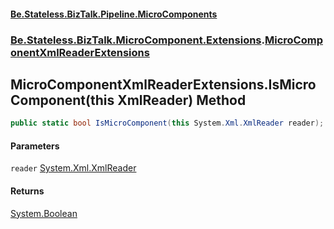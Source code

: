 #### [Be.Stateless.BizTalk.Pipeline.MicroComponents](README.md 'README')
### [Be.Stateless.BizTalk.MicroComponent.Extensions](Be.Stateless.BizTalk.MicroComponent.Extensions.md 'Be.Stateless.BizTalk.MicroComponent.Extensions').[MicroComponentXmlReaderExtensions](MicroComponentXmlReaderExtensions.md 'Be.Stateless.BizTalk.MicroComponent.Extensions.MicroComponentXmlReaderExtensions')

## MicroComponentXmlReaderExtensions.IsMicroComponent(this XmlReader) Method

```csharp
public static bool IsMicroComponent(this System.Xml.XmlReader reader);
```
#### Parameters

<a name='Be.Stateless.BizTalk.MicroComponent.Extensions.MicroComponentXmlReaderExtensions.IsMicroComponent(thisSystem.Xml.XmlReader).reader'></a>

`reader` [System.Xml.XmlReader](https://docs.microsoft.com/en-us/dotnet/api/System.Xml.XmlReader 'System.Xml.XmlReader')

#### Returns
[System.Boolean](https://docs.microsoft.com/en-us/dotnet/api/System.Boolean 'System.Boolean')